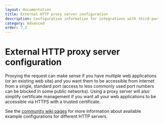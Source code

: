 ```yaml
---
layout: documentation
title: External HTTP proxy server configuration
description: Configuration information for integrations with third-party HTTP servers
category: Advanced
order: 7.3
---
```


# External HTTP proxy server configuration

Proxying the request can make sense if you have multiple web applications (or an existing web site) and you want them to be accessible from internet from a single, standard port (access to less commonly used port numbers can be blocked in some public networks). Using a proxy server will also simplify certificate management if you want all your web applications to be accessible via HTTPS with a trusted certificate.

See the [community wiki pages](https://github.com/airdcpp-web/airdcpp-webclient/wiki) for more information about available example configurations for different HTTP servers.

